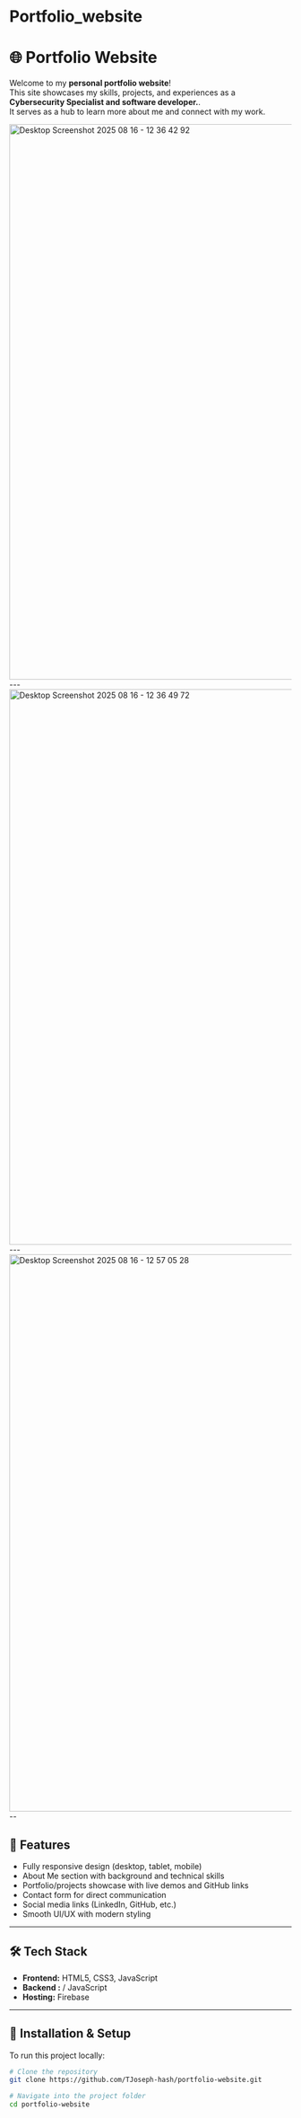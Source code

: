 # Portfolio_website
# 🌐 Portfolio Website  

Welcome to my **personal portfolio website**!  
This site showcases my skills, projects, and experiences as a **Cybersecurity Specialist and software developer.**.  
It serves as a hub to learn more about me and connect with my work.  

<img width="1920" height="990" alt="Desktop Screenshot 2025 08 16 - 12 36 42 92" src="https://github.com/user-attachments/assets/4beb125d-8f7f-4a57-b875-b4f7f3b27b52" />
---
<img width="1920" height="990" alt="Desktop Screenshot 2025 08 16 - 12 36 49 72" src="https://github.com/user-attachments/assets/0ba0278f-53b1-445c-a0b5-cad2019aebe5" />
---
<img width="1920" height="993" alt="Desktop Screenshot 2025 08 16 - 12 57 05 28" src="https://github.com/user-attachments/assets/db5bf5c4-4b6b-4cec-8790-86646f30556c" />
--


## 🚀 Features  

- Fully responsive design (desktop, tablet, mobile)  
- About Me section with background and technical skills  
- Portfolio/projects showcase with live demos and GitHub links  
- Contact form for direct communication  
- Social media links (LinkedIn, GitHub, etc.)  
- Smooth UI/UX with modern styling  

---

## 🛠️ Tech Stack  

- **Frontend:** HTML5, CSS3, JavaScript   
- **Backend :** / JavaScript   
- **Hosting:**  Firebase


---


## 📂 Installation & Setup  

To run this project locally:  

```bash
# Clone the repository
git clone https://github.com/TJoseph-hash/portfolio-website.git

# Navigate into the project folder
cd portfolio-website


